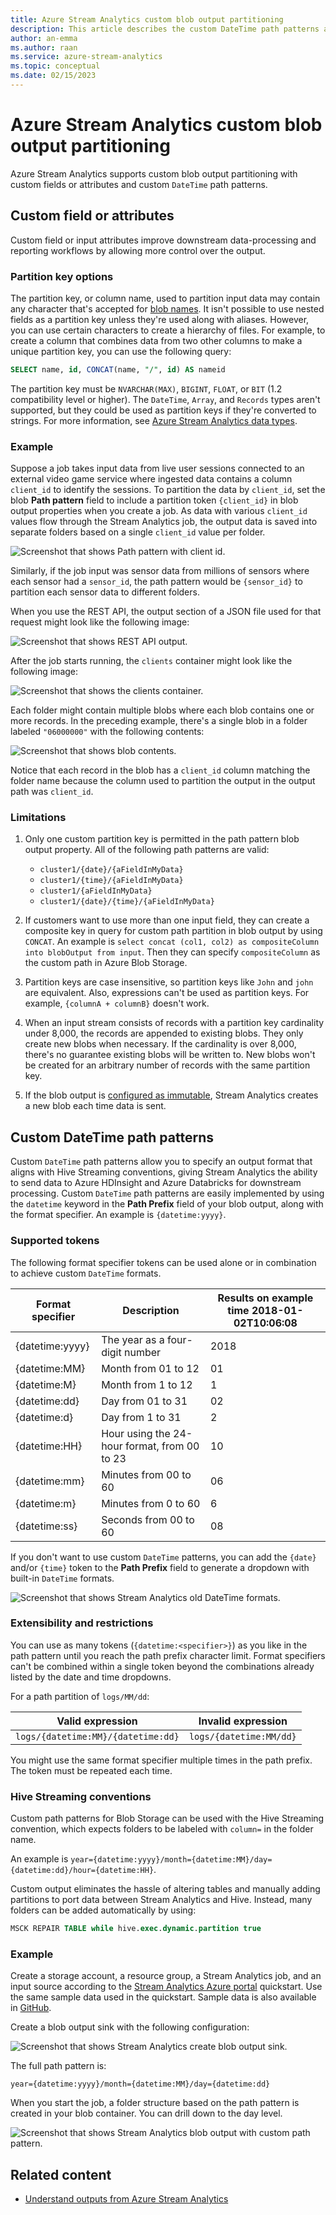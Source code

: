 ```yaml
---
title: Azure Stream Analytics custom blob output partitioning
description: This article describes the custom DateTime path patterns and the custom field or attributes features for Azure Blob Storage output from Azure Stream Analytics jobs.
author: an-emma
ms.author: raan
ms.service: azure-stream-analytics
ms.topic: conceptual
ms.date: 02/15/2023
---
```


# Azure Stream Analytics custom blob output partitioning

Azure Stream Analytics supports custom blob output partitioning with custom fields or attributes and custom `DateTime` path patterns.

## Custom field or attributes

Custom field or input attributes improve downstream data-processing and reporting workflows by allowing more control over the output.

### Partition key options

The partition key, or column name, used to partition input data may contain any character that's accepted for [blob names](/rest/api/storageservices/Naming-and-Referencing-Containers--Blobs--and-Metadata). It isn't possible to use nested fields as a partition key unless they're used along with aliases. However, you can use certain characters to create a hierarchy of files. For example, to create a column that combines data from two other columns to make a unique partition key, you can use the following query:

```sql
SELECT name, id, CONCAT(name, "/", id) AS nameid
```

The partition key must be `NVARCHAR(MAX)`, `BIGINT`, `FLOAT`, or `BIT` (1.2 compatibility level or higher). The `DateTime`, `Array`, and `Records` types aren't supported, but they could be used as partition keys if they're converted to strings. For more information, see [Azure Stream Analytics data types](/stream-analytics-query/data-types-azure-stream-analytics).

### Example

Suppose a job takes input data from live user sessions connected to an external video game service where ingested data contains a column `client_id` to identify the sessions. To partition the data by `client_id`, set the blob **Path pattern** field to include a partition token `{client_id}` in blob output properties when you create a job. As data with various `client_id` values flow through the Stream Analytics job, the output data is saved into separate folders based on a single `client_id` value per folder.

![Screenshot that shows Path pattern with client id.](./media/stream-analytics-custom-path-patterns-blob-storage-output/stream-analytics-path-pattern-client-id.png)

Similarly, if the job input was sensor data from millions of sensors where each sensor had a `sensor_id`, the path pattern would be `{sensor_id}` to partition each sensor data to different folders.

When you use the REST API, the output section of a JSON file used for that request might look like the following image:

![Screenshot that shows REST API output.](./media/stream-analytics-custom-path-patterns-blob-storage-output/stream-analytics-rest-output.png)

After the job starts running, the `clients` container might look like the following image:

![Screenshot that shows the clients container.](./media/stream-analytics-custom-path-patterns-blob-storage-output/stream-analytics-clients-container.png)

Each folder might contain multiple blobs where each blob contains one or more records. In the preceding example, there's a single blob in a folder labeled `"06000000"` with the following contents:

![Screenshot that shows blob contents.](./media/stream-analytics-custom-path-patterns-blob-storage-output/stream-analytics-blob-contents.png)

Notice that each record in the blob has a `client_id` column matching the folder name because the column used to partition the output in the output path was `client_id`.

### Limitations

1. Only one custom partition key is permitted in the path pattern blob output property. All of the following path patterns are valid:

   * `cluster1/{date}/{aFieldInMyData}`
   * `cluster1/{time}/{aFieldInMyData}`
   * `cluster1/{aFieldInMyData}`
   * `cluster1/{date}/{time}/{aFieldInMyData}`

1. If customers want to use more than one input field, they can create a composite key in query for custom path partition in blob output by using `CONCAT`. An example is `select concat (col1, col2) as compositeColumn into blobOutput from input`. Then they can specify `compositeColumn` as the custom path in Azure Blob Storage.

1. Partition keys are case insensitive, so partition keys like `John` and `john` are equivalent. Also, expressions can't be used as partition keys. For example, `{columnA + columnB}` doesn't work.

1. When an input stream consists of records with a partition key cardinality under 8,000, the records are appended to existing blobs. They only create new blobs when necessary. If the cardinality is over 8,000, there's no guarantee existing blobs will be written to. New blobs won't be created for an arbitrary number of records with the same partition key.

1. If the blob output is [configured as immutable](../storage/blobs/immutable-storage-overview.md), Stream Analytics creates a new blob each time data is sent.

## Custom DateTime path patterns

Custom `DateTime` path patterns allow you to specify an output format that aligns with Hive Streaming conventions, giving Stream Analytics the ability to send data to Azure HDInsight and Azure Databricks for downstream processing. Custom `DateTime` path patterns are easily implemented by using the `datetime` keyword in the **Path Prefix** field of your blob output, along with the format specifier. An example is `{datetime:yyyy}`.

### Supported tokens

The following format specifier tokens can be used alone or in combination to achieve custom `DateTime` formats.

|Format specifier   |Description   |Results on example time 2018-01-02T10:06:08|
|----------|-----------|------------|
|{datetime:yyyy}|The year as a four-digit number|2018|
|{datetime:MM}|Month from 01 to 12|01|
|{datetime:M}|Month from 1 to 12|1|
|{datetime:dd}|Day from 01 to 31|02|
|{datetime:d}|Day from 1 to 31|2|
|{datetime:HH}|Hour using the 24-hour format, from 00 to 23|10|
|{datetime:mm}|Minutes from 00 to 60|06|
|{datetime:m}|Minutes from 0 to 60|6|
|{datetime:ss}|Seconds from 00 to 60|08|

If you don't want to use custom `DateTime` patterns, you can add the `{date}` and/or `{time}` token to the **Path Prefix** field to generate a dropdown with built-in `DateTime` formats.

![Screenshot that shows Stream Analytics old DateTime formats.](./media/stream-analytics-custom-path-patterns-blob-storage-output/stream-analytics-old-date-time-formats.png)

### Extensibility and restrictions

You can use as many tokens (`{datetime:<specifier>}`) as you like in the path pattern until you reach the path prefix character limit. Format specifiers can't be combined within a single token beyond the combinations already listed by the date and time dropdowns.

For a path partition of `logs/MM/dd`:

|Valid expression   |Invalid expression   |
|----------|-----------|
|`logs/{datetime:MM}/{datetime:dd}`|`logs/{datetime:MM/dd}`|

You might use the same format specifier multiple times in the path prefix. The token must be repeated each time.

### Hive Streaming conventions

Custom path patterns for Blob Storage can be used with the Hive Streaming convention, which expects folders to be labeled with `column=` in the folder name.

An example is `year={datetime:yyyy}/month={datetime:MM}/day={datetime:dd}/hour={datetime:HH}`.

Custom output eliminates the hassle of altering tables and manually adding partitions to port data between Stream Analytics and Hive. Instead, many folders can be added automatically by using:

```SQL
MSCK REPAIR TABLE while hive.exec.dynamic.partition true
```

### Example

Create a storage account, a resource group, a Stream Analytics job, and an input source according to the [Stream Analytics Azure portal](stream-analytics-quick-create-portal.md) quickstart. Use the same sample data used in the quickstart. Sample data is also available in [GitHub](https://raw.githubusercontent.com/Azure/azure-stream-analytics/master/Samples/GettingStarted/HelloWorldASA-InputStream.json).

Create a blob output sink with the following configuration:

![Screenshot that shows Stream Analytics create blob output sink.](./media/stream-analytics-custom-path-patterns-blob-storage-output/stream-analytics-create-output-sink.png)

The full path pattern is:

`year={datetime:yyyy}/month={datetime:MM}/day={datetime:dd}`

When you start the job, a folder structure based on the path pattern is created in your blob container. You can drill down to the day level.

![Screenshot that shows Stream Analytics blob output with custom path pattern.](./media/stream-analytics-custom-path-patterns-blob-storage-output/stream-analytics-blob-output-folder-structure.png)

## Related content

* [Understand outputs from Azure Stream Analytics](stream-analytics-define-outputs.md)
